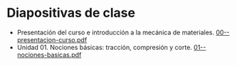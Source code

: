 # Diapositivas de clase

- Presentación del curso e introducción a la mecánica de materiales. [00--presentacion-curso.pdf](00--presentacion-curso.pdf)
- Unidad 01. Nociones básicas: tracción, compresión y corte. [01--nociones-basicas.pdf](01--nociones-basicas.pdf)